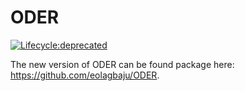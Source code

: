 # ODER

<!-- badges: start -->

[![Lifecycle:deprecated](https://img.shields.io/badge/lifecycle-deprecated-orange.svg)](https://lifecycle.r-lib.org/articles/stages.html#deprecated)
<!-- badges: end -->

The new version of ODER can be found package here: https://github.com/eolagbaju/ODER. 
